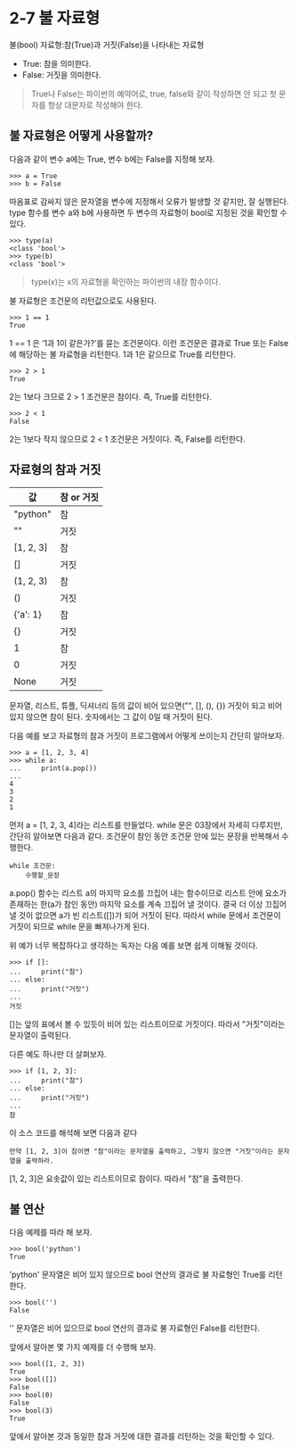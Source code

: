 # 2-7 불 자료형
불(bool) 자료형:참(True)과 거짓(False)을 나타내는 자료형
- True: 참을 의미한다.
- False: 거짓을 의미한다.
> True나 False는 파이썬의 예약어로, true, false와 같이 작성하면 안 되고 첫 문자를 항상 대문자로 작성해야 한다.

## 불 자료형은 어떻게 사용할까?
다음과 같이 변수 a에는 True, 변수 b에는 False를 지정해 보자.
```
>>> a = True
>>> b = False
```
따옴표로 감싸지 않은 문자열을 변수에 지정해서 오류가 발생할 것 같지만, 잘 실행된다. type 함수를 변수 a와 b에 사용하면 두 변수의 자료형이 bool로 지정된 것을 확인할 수 있다.
```
>>> type(a)
<class 'bool'>
>>> type(b)
<class 'bool'>
```
> type(x)는 x의 자료형을 확인하는 파이썬의 내장 함수이다.

불 자료형은 조건문의 리턴값으로도 사용된다.
```
>>> 1 == 1
True
```
1 == 1 은 ‘1과 1이 같은가?’를 묻는 조건문이다. 이런 조건문은 결과로 True 또는 False에 해당하는 불 자료형을 리턴한다. 1과 1은 같으므로 True를 리턴한다.
```
>>> 2 > 1
True
```
2는 1보다 크므로 2 > 1 조건문은 참이다. 즉, True를 리턴한다.
```
>>> 2 < 1
False
```
2는 1보다 작지 않으므로 2 < 1 조건문은 거짓이다. 즉, False를 리턴한다.
## 자료형의 참과 거짓
|값|참 or 거짓|
|------|---|
|"python"|참|
|""|거짓|
|[1, 2, 3]|참|
|[]|거짓|
|(1, 2, 3)|	참|
|()|거짓|
|{'a': 1}|참|
|{}|거짓|
|1|참|
|0|	거짓|
|None|	거짓|

문자열, 리스트, 튜플, 딕셔너리 등의 값이 비어 있으면("", [], (), {}) 거짓이 되고 비어 있지 않으면 참이 된다. 숫자에서는 그 값이 0일 때 거짓이 된다. 

다음 예를 보고 자료형의 참과 거짓이 프로그램에서 어떻게 쓰이는지 간단히 알아보자.
```
>>> a = [1, 2, 3, 4]
>>> while a:
...     print(a.pop())
...
4
3
2
1
```
먼저 a = [1, 2, 3, 4]라는 리스트를 만들었다. while 문은 03장에서 자세히 다루지만, 간단히 알아보면 다음과 같다. 조건문이 참인 동안 조건문 안에 있는 문장을 반복해서 수행한다.
```
while 조건문:
    수행할_문장
```
a.pop() 함수는 리스트 a의 마지막 요소를 끄집어 내는 함수이므로 리스트 안에 요소가 존재하는 한(a가 참인 동안) 마지막 요소를 계속 끄집어 낼 것이다. 결국 더 이상 끄집어 낼 것이 없으면 a가 빈 리스트([])가 되어 거짓이 된다. 따라서 while 문에서 조건문이 거짓이 되므로 while 문을 빠져나가게 된다.

위 예가 너무 복잡하다고 생각하는 독자는 다음 예를 보면 쉽게 이해될 것이다.
```
>>> if []:
...     print("참")
... else:
...     print("거짓")
...
거짓
```
[]는 앞의 표에서 볼 수 있듯이 비어 있는 리스트이므로 거짓이다. 따라서 "거짓"이라는 문자열이 출력된다.

다른 예도 하나만 더 살펴보자.
```
>>> if [1, 2, 3]:
...     print("참")
... else:
...     print("거짓")
... 
참
```
이 소스 코드를 해석해 보면 다음과 같다
```
만약 [1, 2, 3]이 참이면 "참"이라는 문자열을 출력하고, 그렇지 않으면 "거짓"이라는 문자열을 출력하라.
```
[1, 2, 3]은 요솟값이 있는 리스트이므로 참이다. 따라서 "참"을 출력한다.
## 불 연산
다음 예제를 따라 해 보자.
```
>>> bool('python')
True
```
'python' 문자열은 비어 있지 않으므로 bool 연산의 결과로 불 자료형인 True를 리턴한다.
```
>>> bool('')
False
```
'' 문자열은 비어 있으므로 bool 연산의 결과로 불 자료형인 False를 리턴한다.

앞에서 알아본 몇 가지 예제를 더 수행해 보자.
```
>>> bool([1, 2, 3])
True
>>> bool([])
False
>>> bool(0)
False
>>> bool(3)
True
```
앞에서 알아본 것과 동일한 참과 거짓에 대한 결과를 리턴하는 것을 확인할 수 있다.